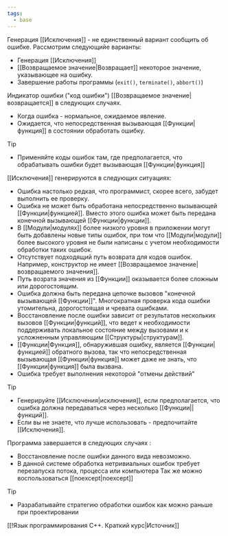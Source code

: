 ```yaml
---
tags:
  - base
---
```


Генерация [[Исключения]] - не единственный вариант сообщить об ошибке. Рассмотрим следующийе варианты:

- Генерация [[Исключения]] 
- [[Возвращаемое значение|Возвращает]] некоторое значение, указывающее на ошибку.
- Завершение работы программы (`exit()`, `terminate()`, `abbort()`) 

Индикатор ошибки ("код ошибки") [[Возвращаемое значение|возвращается]] в следующих случаях.
- Когда ошибка - нормальное, ожидаемое явление.
- Ожидается, что непосредственная вызывающая [[Функции|функция]] в состоянии обработать ошибку.

> [!tip]
> - Применяйте коды ошибок там, где предполагается, что обрабатывать ошибки будет вызывающая [[Функции|функция]]

[[Исключения]] генерируются в следующих ситуациях:
- Ошибка настолько редкая, что программист, скорее всего, забудет выполнить ее проверку.
- Ошибка не может быть обработана непосредственно вызывающей [[Функции|функцией]]. Вместо этого ошибка может быть передана конечной вызывающей  [[Функции|функции]].
- В [[Модули|модулях]] более низкого уровня в приложении могут быть добавлены новые типы ошибок, при том что [[Модули|модули]] более высокого уровня не были написаны с учетом необходимости обработки таких ошибок.
- Отсутствует подходящий путь возврата для кодов ошибок. Например, конструктор не имеет [[Возвращаемое значение|возвращаемого значения]].
- Путь возрата значения из [[Функции]] оказывается более сложным или дорогостоящим.
- Ошибка должна быть передана цепочке вызовов "конечной вызывающей [[Функции]]". Многократная проверка кода ошибки утомительна, дорогостоящая и чревата ошибками.
- Восстановление после ошибки зависит от результатов нескольких вызовов [[Функции|функций]], что ведет к необходимости поддерживать локальное состояние между вызовами и к усложненным управляющим [[Структуры|структурам]].
- [[Функции|Функция]], обнаружившая ошибку, является [[Функции|функцией]] обратного вызова, так что непосредственная вызывающая [[Функции|функция]] может даже не знать, что [[Функции|функция]] была вызвана.
- Ошибка требует выполнения некоторой "отмены действий"

> [!tip]
> - Генерируйте [[Исключения|исключения]], если предполагается, что ошибка должна передаваться через несколько [[Функции||функций]].
> - Если вы не знаете, что лучше использовать - предпочитайте [[Исключения]].

Программа завершается в следующих случаях :
- Восстановление после ошибки данного вида невозможно.
- В данной системе обработка нетривиальных ошибок требует перезапуска потока, процесса или компьютера
Так же можно воспользоваться [[noexcept|noexcept]]

> [!tip]
> - Разрабатывайте стратегию обработки ошибок как можно раньше при проектировании

[[!Язык программирования C++. Краткий курс|Источник]]

